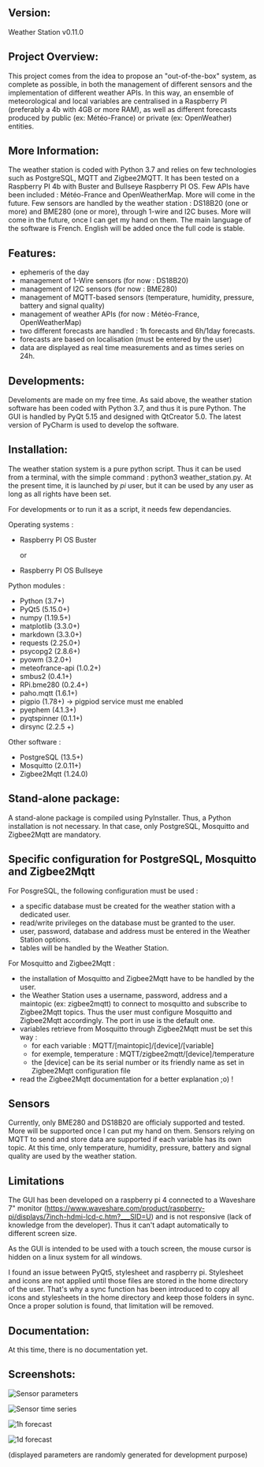 Version:
--------

Weather Station v0.11.0


Project Overview:
-----------------

This project comes from the idea to propose an "out-of-the-box" system, as complete as possible, in both the management of different sensors and the implementation of different weather APIs. In this way, an ensemble of meteorological and local variables are centralised in a Raspberry PI (preferably a 4b with 4GB or more RAM), as well as different forecasts produced by public (ex: Météo-France) or private (ex: OpenWeather) entities.


More Information:
-----------------

The weather station is coded with Python 3.7 and relies on few technologies such as PostgreSQL, MQTT and Zigbee2MQTT. It has been tested on a Raspberry PI 4b with Buster and Bullseye Raspberry PI OS.
Few APIs have been included : Météo-France and OpenWeatherMap. More will come in the future.
Few sensors are handled by the weather station : DS18B20 (one or more) and BME280 (one or more), through 1-wire and I2C buses. More will come in the future, once I can get my hand on them.
The main language of the software is French. English will be added once the full code is stable.


Features:
---------

* ephemeris of the day
* management of 1-Wire sensors (for now : DS18B20)
* management of I2C sensors (for now : BME280)
* management of MQTT-based sensors (temperature, humidity, pressure, battery and signal quality)
* management of weather APIs (for now : Météo-France, OpenWeatherMap)
* two different forecasts are handled : 1h forecasts and 6h/1day forecasts.
* forecasts are based on localisation (must be entered by the user)
* data are displayed as real time measurements and as times series on 24h.


Developments:
-------------

Develoments are made on my free time. As said above, the weather station software has been coded with Python 3.7, and thus it is pure Python. The GUI is handled by PyQt 5.15 and designed with QtCreator 5.0. The latest version of PyCharm is used to develop the software.


Installation:
-------------

The weather station system is a pure python script. Thus it can be used from a terminal, with the simple command : python3 weather_station.py.
At the present time, it is launched by *pi* user, but it can be used by any user as long as all rights have been set.

For developments or to run it as a script, it needs few dependancies.

Operating systems :

* Raspberry PI OS Buster

  or

* Raspberry PI OS Bullseye

Python modules :

* Python (3.7+)
* PyQt5 (5.15.0+)
* numpy (1.19.5+)
* matplotlib (3.3.0+)
* markdown (3.3.0+)
* requests (2.25.0+)
* psycopg2 (2.8.6+)
* pyowm (3.2.0+)
* meteofrance-api (1.0.2+)
* smbus2 (0.4.1+)
* RPi.bme280 (0.2.4+)
* paho.mqtt (1.6.1+)
* pigpio (1.78+) -> pigpiod service must me enabled
* pyephem (4.1.3+)
* pyqtspinner (0.1.1+)
* dirsync (2.2.5 +)

Other software :

* PostgreSQL (13.5+)
* Mosquitto (2.0.11+)
* Zigbee2Mqtt (1.24.0)


Stand-alone package:
--------------------

A stand-alone package is compiled using PyInstaller. Thus, a Python installation is not necessary. In that case, only PostgreSQL, Mosquitto and Zigbee2Mqtt are mandatory.


Specific configuration for PostgreSQL, Mosquitto and Zigbee2Mqtt
----------------------------------------------------------------

For PosgreSQL, the following configuration must be used :

* a specific database must be created for the weather station with a dedicated user.
* read/write privileges on the database must be granted to the user.
* user, password, database and address must be entered in the Weather Station options.
* tables will be handled by the Weather Station.

For Mosquitto and Zigbee2Mqtt :

* the installation of Mosquitto and Zigbee2Mqtt have to be handled by the user. 
* the Weather Station uses a username, password, address and a maintopic (ex: zigbee2mqtt) to connect to mosquitto and subscribe to Zigbee2Mqtt topics. Thus the user must configure Mosquitto and Zigbee2Mqtt accordingly. The port in use is the default one.
* variables retrieve from Mosquitto through Zigbee2Mqtt must be set this way :
  * for each variable : MQTT/[maintopic]/[device]/[variable]
  * for exemple, temperature : MQTT/zigbee2mqtt/[device]/temperature
  * the [device] can be its serial number or its friendly name as set in Zigbee2Mqtt configuration file
* read the Zigbee2Mqtt documentation for a better explanation ;o) !


Sensors
-------

Currently, only BME280 and DS18B20 are officialy supported and tested. More will be supported once I can put my hand on them.
Sensors relying on MQTT to send and store data are supported if each variable has its own topic. At this time, only temperature, humidity, pressure, battery and signal quality are used by the weather station.


Limitations
-----------

The GUI has been developed on a raspberry pi 4 connected to a Waveshare 7" monitor (https://www.waveshare.com/product/raspberry-pi/displays/7inch-hdmi-lcd-c.htm?___SID=U) and is not responsive (lack of knowledge from the developer). Thus it can't adapt automatically to different screen size.

As the GUI is intended to be used with a touch screen, the mouse cursor is hidden on a linux system for all windows.

I found an issue between PyQt5, stylesheet and raspberry pi. Stylesheet and icons are not applied until those files are stored in the home directory of the user. That's why a sync function has been introduced to copy all icons and stylesheets in the home directory and keep those folders in sync. Once a proper solution is found, that limitation will be removed.


Documentation:
--------------

At this time, there is no documentation yet.


Screenshots:
------------

![Sensor parameters](screenshots/screenshot_1.png?raw=true "Parameters from different sensors") 

![Sensor time series](screenshots/screenshot_4.png?raw=true "Parameters can be displayed as time series")

![1h forecast](screenshots/screenshot_2.png?raw=true "Forecast every 1h on a 24h period")

![1d forecast](screenshots/screenshot_3.png?raw=true "Forecast every day on a 5d period")

(displayed parameters are randomly generated for development purpose)
